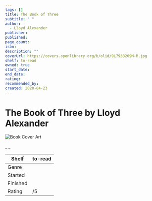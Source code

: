 ```yaml
---
tags: []
title: The Book of Three
subtitle: " "
author:
  - Lloyd Alexander
publisher:
published:
page_count:
isbn:
description: ""
coverUrl: https://covers.openlibrary.org/b/olid/OL7933209M-M.jpg
shelf: to-read
owned: true
start_date:
end_date:
rating:
recommended_by:
created: 2020-04-23
---
```


# The Book of Three by Lloyd Alexander

![Book Cover Art](https://covers.openlibrary.org/b/olid/OL7933209M-M.jpg)

_ _

| Shelf | to-read |
| --- | --- |
| Genre |  |
| Started |  |
| Finished |  |
| Rating | /5 |

